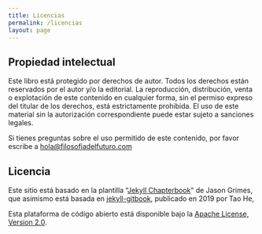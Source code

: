```yaml
---
title: Licencias
permalink: /licencias
layout: page
---
```


## Propiedad intelectual

Este libro está protegido por derechos de autor. Todos los derechos están reservados por el autor y/o la editorial. La reproducción, distribución, venta o explotación de este contenido en cualquier forma, sin el permiso expreso del titular de los derechos, está estrictamente prohibida. El uso de este material sin la autorización correspondiente puede estar sujeto a sanciones legales.

Si tienes preguntas sobre el uso permitido de este contenido, por favor escribe a hola@filosofiadelfuturo.com


## Licencia

Este sitio está basado en la plantilla “[Jekyll Chapterbook](https://github.com/jasongrimes/jekyll-chapterbook)” de Jason Grimes, que asimismo está basada en [jekyll-gitbook](https://github.com/sighingnow/jekyll-gitbook), publicado en 2019 por Tao He,

Esta plataforma de código abierto está disponible bajo la [Apache License, Version 2.0](https://github.com/filosofiadelfuturo/txt.networkismo.com/blob/master/LICENSE).
